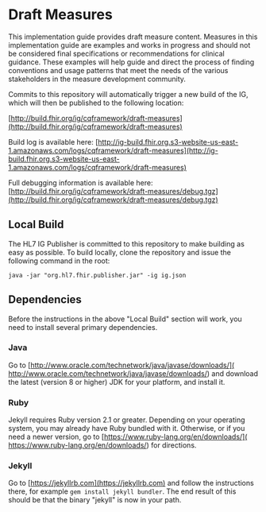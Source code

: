 ﻿# Draft Measures

This implementation guide provides draft measure content. Measures in this implementation guide are examples and works in progress and should not be considered final specifications or recommendations for clinical guidance. These examples will help guide and direct the process of finding conventions and usage patterns that meet the needs of the various stakeholders in the measure development community.

Commits to this repository will automatically trigger a new build of the IG, which will then be published to the following location:

[http://build.fhir.org/ig/cqframework/draft-measures](http://build.fhir.org/ig/cqframework/draft-measures)

Build log is available here:
[http://ig-build.fhir.org.s3-website-us-east-1.amazonaws.com/logs/cqframework/draft-measures](http://ig-build.fhir.org.s3-website-us-east-1.amazonaws.com/logs/cqframework/draft-measures)

Full debugging information is available here:
[http://build.fhir.org/ig/cqframework/draft-measures/debug.tgz](http://build.fhir.org/ig/cqframework/draft-measures/debug.tgz)

## Local Build

The HL7 IG Publisher is committed to this repository to make building as easy as possible. To build locally, clone the repository and issue the following command in the root:

    java -jar "org.hl7.fhir.publisher.jar" -ig ig.json

## Dependencies

Before the instructions in the above "Local Build" section will work, you
need to install several primary dependencies.

### Java

Go to [http://www.oracle.com/technetwork/java/javase/downloads/](
http://www.oracle.com/technetwork/java/javase/downloads/) and download the
latest (version 8 or higher) JDK for your platform, and install it.

### Ruby

Jekyll requires Ruby version 2.1 or greater.  Depending on your operating
system, you may already have Ruby bundled with it.  Otherwise, or if you
need a newer version, go to [https://www.ruby-lang.org/en/downloads/](
https://www.ruby-lang.org/en/downloads/) for directions.

### Jekyll

Go to [https://jekyllrb.com](https://jekyllrb.com) and follow the
instructions there, for example `gem install jekyll bundler`.  The end
result of this should be that the binary "jekyll" is now in your path.
